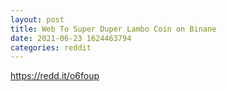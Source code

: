 ```yaml
--- 
layout: post 
title: Web To Super Duper Lambo Coin on Binane 
date: 2021-06-23 1624463794 
categories: reddit 
--- 
```

https://redd.it/o6foup
